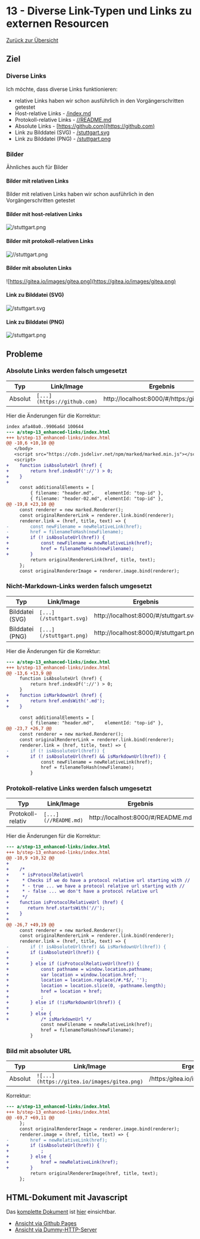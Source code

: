 13 - Diverse Link-Typen und Links zu externen Resourcen
=======================================================

[Zurück zur Übersicht][MAIN]

Ziel
----

### Diverse Links

Ich möchte, dass diverse Links funktionieren:

- relative Links haben wir schon ausführlich in den Vorgängerschritten getestet
- Host-relative Links - [/index.md](/README.md)
- Protokoll-relative Links - [//README.md](//README.md)
- Absolute Links - [https://github.com](https://github.com)
- Link zu Bilddatei (SVG) - [/stuttgart.svg](/stuttgart.svg)
- Link zu Bilddatei (PNG) - [/stuttgart.png](/stuttgart.png)

### Bilder

Ähnliches auch für Bilder

#### Bilder mit relativen Links

Bilder mit relativen Links haben wir schon ausführlich in den Vorgängerschritten getestet

#### Bilder mit host-relativen Links

![/stuttgart.png](/stuttgart.png)

#### Bilder mit protokoll-relativen Links

![//stuttgart.png](//stuttgart.png)

#### Bilder mit absoluten Links

![https://gitea.io/images/gitea.png](https://gitea.io/images/gitea.png)

#### Link zu Bilddatei (SVG)

![/stuttgart.svg](/stuttgart.svg)

#### Link zu Bilddatei (PNG)

![/stuttgart.png](/stuttgart.png)

Probleme
--------

### Absolute Links werden falsch umgesetzt

Typ              |Link/Image                  |Ergebnis
-----------------|----------------------------|--------
Absolut          |`[...](https://github.com)` |http://localhost:8000/#/https:/github.com

Hier die Änderungen für die Korrektur:

```diff
index afa40a0..9906a6d 100644
--- a/step-13_enhanced-links/index.html
+++ b/step-13_enhanced-links/index.html
@@ -10,6 +10,10 @@
   </body>
   <script src="https://cdn.jsdelivr.net/npm/marked/marked.min.js"></script>
   <script>
+    function isAbsoluteUrl (href) {
+        return href.indexOf('://') > 0;
+    }
+
     const additionalElements = [
         { filename: "header.md",    elementId: "top-id" },
         { filename: "header-02.md", elementId: "top-id" },
@@ -19,8 +23,10 @@
     const renderer = new marked.Renderer();
     const originalRendererLink = renderer.link.bind(renderer);
     renderer.link = (href, title, text) => {
-        const newFilename = newRelativeLink(href);
-        href = filenameToHash(newFilename);
+        if (! isAbsoluteUrl(href)) {
+            const newFilename = newRelativeLink(href);
+            href = filenameToHash(newFilename);
+        }
         return originalRendererLink(href, title, text);
     };
     const originalRendererImage = renderer.image.bind(renderer);
```

### Nicht-Markdown-Links werden falsch umgesetzt

Typ              |Link/Image                  |Ergebnis
-----------------|----------------------------|--------
Bilddatei (SVG)  |`[...](/stuttgart.svg)`     |http://localhost:8000/#/stuttgart.svg
Bilddatei (PNG)  |`[...](/stuttgart.png)`     |http://localhost:8000/#/stuttgart.png

Hier die Änderungen für die Korrektur:

```diff
--- a/step-13_enhanced-links/index.html
+++ b/step-13_enhanced-links/index.html
@@ -13,6 +13,9 @@
     function isAbsoluteUrl (href) {
         return href.indexOf('://') > 0;
     }
+    function isMarkdownUrl (href) {
+        return href.endsWith('.md');
+    }
 
     const additionalElements = [
         { filename: "header.md",    elementId: "top-id" },
@@ -23,7 +26,7 @@
     const renderer = new marked.Renderer();
     const originalRendererLink = renderer.link.bind(renderer);
     renderer.link = (href, title, text) => {
-        if (! isAbsoluteUrl(href)) {
+        if (! isAbsoluteUrl(href) && isMarkdownUrl(href)) {
             const newFilename = newRelativeLink(href);
             href = filenameToHash(newFilename);
         }
```

### Protokoll-relative Links werden falsch umgesetzt

Typ              |Link/Image                  |Ergebnis
-----------------|----------------------------|--------
Protokoll-relativ|`[...](//README.md)`          |http://localhost:8000/#/README.md

Hier die Änderungen für die Korrektur:

```diff
--- a/step-13_enhanced-links/index.html
+++ b/step-13_enhanced-links/index.html
@@ -10,9 +10,32 @@
+
+    /*
+     * isProtocolRelativeUrl
+     * Checks if we do have a protocol relative url starting with //
+     * - true ... we have a protocol relative url starting with //
+     * - false ... we don't have a protocol relative url
+     */
+    function isProtocolRelativeUrl (href) {
+       return href.startsWith('//');
+    }
+
@@ -26,7 +49,19 @@
     const renderer = new marked.Renderer();
     const originalRendererLink = renderer.link.bind(renderer);
     renderer.link = (href, title, text) => {
-        if (! isAbsoluteUrl(href) && isMarkdownUrl(href)) {
+        if (isAbsoluteUrl(href)) {
+            ;
+        } else if (isProtocolRelativeUrl(href)) {
+            const pathname = window.location.pathname;
+            var location = window.location.href;
+            location = location.replace(/#.*$/, '');
+            location = location.slice(0, -pathname.length);
+            href = location + href;
+            ;
+        } else if (!isMarkdownUrl(href)) {
+            ;
+        } else {
+            /* isMarkdownUrl */
             const newFilename = newRelativeLink(href);
             href = filenameToHash(newFilename);
         }
```

### Bild mit absoluter URL

Typ              |Link/Image                  |Ergebnis
-----------------|----------------------------|--------
Absolut          |`![...](https://gitea.io/images/gitea.png)`|/https:/gitea.io/images/gitea.png

Korrektur:

```diff
--- a/step-13_enhanced-links/index.html
+++ b/step-13_enhanced-links/index.html
@@ -69,7 +69,11 @@
     };
     const originalRendererImage = renderer.image.bind(renderer);
     renderer.image = (href, title, text) => {
-        href = newRelativeLink(href);
+        if (isAbsoluteUrl(href)) {
+            ;
+        } else {
+            href = newRelativeLink(href);
+        }
         return originalRendererImage(href, title, text);
     };
```

HTML-Dokument mit Javascript
----------------------------

Das [komplette Dokument][INDEXHTML] ist [hier][INDEXHTML] einsichtbar.

- [Ansicht via Github Pages][RESULT]
- [Ansicht via Dummy-HTTP-Server][LOCALHOST]

[MAIN]:      ../README.md
[BASE]:      ../step-12_smp/smp/index.html
[INDEXHTML]: index.html
[LOCALHOST]: http://localhost:8000/smp/
[RESULT]:    https://uli-heller.github.io/static-markdown-publisher/step-13_enhances-links/index.html
